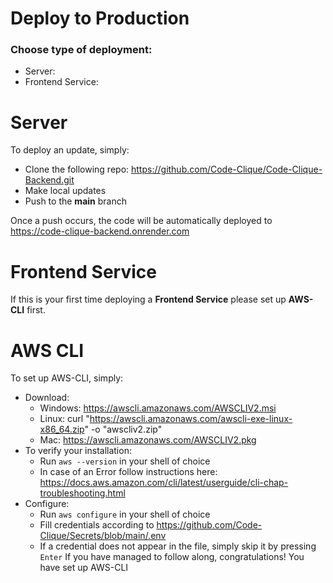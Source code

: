 # Deploy to Production

### Choose type of deployment:

- Server: 
- Frontend Service: 


# Server
To deploy an update, simply: 
- Clone the following repo: https://github.com/Code-Clique/Code-Clique-Backend.git
- Make local updates
- Push to the <Strong>main</Strong> branch

Once a push occurs, the code will be automatically deployed to https://code-clique-backend.onrender.com

# Frontend Service

If this is your first time deploying a <Strong>Frontend Service</Strong> please set up <Strong>AWS-CLI</Strong> first.

# AWS CLI
To set up AWS-CLI, simply:
- Download:
  - Windows: https://awscli.amazonaws.com/AWSCLIV2.msi
  - Linux: curl "https://awscli.amazonaws.com/awscli-exe-linux-x86_64.zip" -o "awscliv2.zip"
  - Mac: https://awscli.amazonaws.com/AWSCLIV2.pkg
- To verify your installation: 
  - Run `aws --version` in your shell of choice
  - In case of an Error follow instructions here: https://docs.aws.amazon.com/cli/latest/userguide/cli-chap-troubleshooting.html
- Configure:
  - Run `aws configure` in your shell of choice
  - Fill credentials according to https://github.com/Code-Clique/Secrets/blob/main/.env
  - If a credential does not appear in the file, simply skip it by pressing `Enter`
<b></b>
If you have managed to follow along, congratulations! You have set up AWS-CLI
